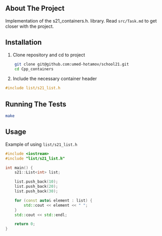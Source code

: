 ## About The Project

Implementation of the s21_containers.h. library.
Read `src/Task.md` to get closer with the project.

## Installation

1. Clone repository and cd to project
```sh
    git clone git@github.com:umed-hotamov/school21.git
    cd Cpp_containers
```

2. Include the necessary container header
```cpp
#include list/s21_list.h
```

## Running The Tests

```sh
make
```

## Usage

Example of using `list/s21_list.h`

```cpp
#include <iostream>
#include "list/s21_list.h"

int main() {
    s21::List<int> list;

    list.push_back(10);
    list.push_back(20);
    list.push_back(30);

    for (const auto& element : list) {
        std::cout << element << " ";
    }
    std::cout << std::endl;

    return 0;
}
```
